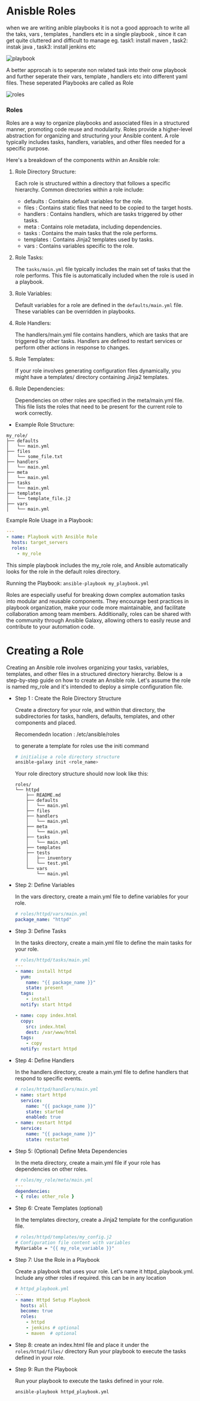 # Anisble Roles
when we are writing anible playbooks it is not a good approach to write all the taks, vars , templates , handlers etc in a single playbook , since it can get quite cluttered and difficult to manage eg. task1: install maven , task2: instak java , task3: install jenkins etc

![playbook](images/ans-1.png)

A better approcah is to seperate non related task into their onw playbook and further seperate their vars, template , handlers etc into different yaml files. These seperated Playbooks are called as Role

![roles](images/ans-2.png)

### Roles 
Roles are a way to organize playbooks and associated files in a structured manner, promoting code reuse and modularity. Roles provide a higher-level abstraction for organizing and structuring your Ansible content. A role typically includes tasks, handlers, variables, and other files needed for a specific purpose.

Here's a breakdown of the components within an Ansible role:

1. Role Directory Structure:

    Each role is structured within a directory that follows a specific hierarchy. Common directories within a role include:
    - defaults : Contains default variables for the role.
    - files : Contains static files that need to be copied to the target hosts.
    - handlers : Contains handlers, which are tasks triggered by other tasks.
    - meta : Contains role metadata, including dependencies.
    - tasks : Contains the main tasks that the role performs.
    - templates : Contains Jinja2 templates used by tasks.
    - vars : Contains variables specific to the role.

2. Role Tasks:

    The ```tasks/main.yml``` file typically includes the main set of tasks that the role performs. This file is automatically included when the role is used in a playbook.

3. Role Variables:

    Default variables for a role are defined in the ```defaults/main.yml``` file. These variables can be overridden in playbooks.
    
4. Role Handlers:

    The handlers/main.yml file contains handlers, which are tasks that are triggered by other tasks. Handlers are defined to restart services or perform other actions in response to changes.

5. Role Templates:

    If your role involves generating configuration files dynamically, you might have a templates/ directory containing Jinja2 templates.

6. Role Dependencies:

    Dependencies on other roles are specified in the meta/main.yml file. This file lists the roles that need to be present for the current role to work correctly.

- Example Role Structure:
```plaintext
my_role/
├── defaults
│   └── main.yml
├── files
│   └── some_file.txt
├── handlers
│   └── main.yml
├── meta
│   └── main.yml
├── tasks
│   └── main.yml
├── templates
│   └── template_file.j2
├── vars
│   └── main.yml
```

Example Role Usage in a Playbook:
```yaml
---
- name: Playbook with Ansible Role
  hosts: target_servers
  roles:
    - my_role
```
This simple playbook includes the my_role role, and Ansible automatically looks for the role in the default roles directory.

Running the Playbook: ```ansible-playbook my_playbook.yml```

Roles are especially useful for breaking down complex automation tasks into modular and reusable components. They encourage best practices in playbook organization, make your code more maintainable, and facilitate collaboration among team members. Additionally, roles can be shared with the community through Ansible Galaxy, allowing others to easily reuse and contribute to your automation code.

# Creating a Role

Creating an Ansible role involves organizing your tasks, variables, templates, and other files in a structured directory hierarchy. Below is a step-by-step guide on how to create an Ansible role. Let's assume the role is named my_role and it's intended to deploy a simple configuration file.

- Step 1 : Create the Role Directory Structure

    Create a directory for your role, and within that directory, the subdirectories for tasks, handlers, defaults, templates, and other components and placed.

    Recomendedn location : /etc/ansible/roles

    to generate a template for roles use the initi command

    ``` bash
    # initialise a role directory structure
    ansible-galaxy init <role_name>
    ```
    Your role directory structure should now look like this:
    ```plaintext
    roles/
    └── httpd
        ├── README.md
        ├── defaults
        │   └── main.yml
        ├── files
        ├── handlers
        │   └── main.yml
        ├── meta
        │   └── main.yml
        ├── tasks
        │   └── main.yml
        ├── templates
        ├── tests
        │   ├── inventory
        │   └── test.yml
        └── vars
            └── main.yml
    ```
- Step 2: Define Variables

    In the vars directory, create a main.yml file to define variables for your role.

    ```yaml
    # roles/httpd/vars/main.yml
    package_name: "httpd"
    ```
 - Step 3: Define Tasks

    In the tasks directory, create a main.yml file to define the main tasks for your role.

    ```yaml
    # roles/httpd/tasks/main.yml
    ---
    - name: install httpd
      yum:
        name: "{{ package_name }}"
        state: present
      tags:
        - install
      notify: start httpd

    - name: copy index.html
      copy:
        src: index.html
        dest: /var/www/html
      tags:
        - copy
      notify: restart httpd
    ```
 - Step 4: Define Handlers

    In the handlers directory, create a main.yml file to define handlers that respond to specific events.

    ```yaml
    # roles/httpd/handlers/main.yml
    - name: start httpd
      service:
        name: "{{ package_name }}"
        state: started
        enabled: true
    - name: restart httpd
      service:
        name: "{{ package_name }}"
        state: restarted
    ```
 - Step 5: (Optional) Define Meta Dependencies

    In the meta directory, create a main.yml file if your role has dependencies on other roles.

    ```yaml
    # roles/my_role/meta/main.yml
    ---
    dependencies:
    - { role: other_role }
    ```
 - Step 6: Create Templates (optional)

    In the templates directory, create a Jinja2 template for the configuration file.

    ```bash
    # roles/httpd/templates/my_config.j2
    # Configuration file content with variables
    MyVariable = "{{ my_role_variable }}"
    ```

 - Step 7: Use the Role in a Playbook

    Create a playbook that uses your role. Let's name it httpd_playbook.yml. Include any other roles if required. this can be in any location

    ```yaml
    # httpd_playbook.yml
    ---
    - name: Httpd Setup Playbook
      hosts: all
      become: true
      roles:
        - httpd
        - jenkins # optional
        - maven  # optional
    ```

 - Step 8: create an index.html file and place it under the ```roles/httpd/files/``` directory
Run your playbook to execute the tasks defined in your role.

 - Step 9: Run the Playbook

    Run your playbook to execute the tasks defined in your role.

    ```bash
    ansible-playbook httpd_playbook.yml
    ```